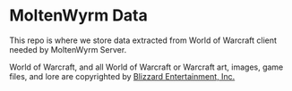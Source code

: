 MoltenWyrm Data
===

This repo is where we store data extracted from World of Warcraft client needed by MoltenWyrm Server.

World of Warcraft, and all World of Warcraft or Warcraft art, images, game files, and lore are
copyrighted by [Blizzard Entertainment, Inc.][1]

[1]: http://blizzard.com/ "Blizzard Entertainment Inc. · we love you!"
